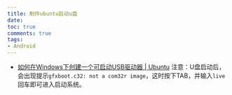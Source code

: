 ```yaml
---
title: 制作ubuntu启动u盘
date:
toc: true
comments: true
tags:
- Android
---
```



- [如何在Windows下创建一个可启动USB驱动器 | Ubuntu](http://www.ubuntu.org.cn/download/desktop/create-a-usb-stick-on-windows)
注意：U盘启动后，会出现提示`gfxboot.c32: not a com32r image`，这时按下TAB，并输入`live`回车即可进入启动系统。
